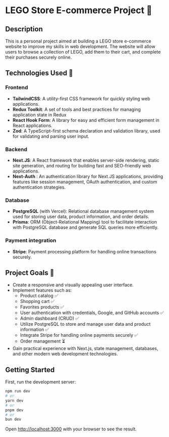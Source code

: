 # LEGO Store E-commerce Project 🧩

## Description

This is a personal project aimed at building a LEGO store e-commerce website to improve my skills in web development.
The website will allow users to browse a collection of LEGO, add them to their cart, and complete their purchases securely online.

## Technologies Used 🔪

### Frontend

- **TailwindCSS**: A utility-first CSS framework for quickly styling web applications.
- **Redux Toolkit**: A set of tools and best practices for managing application state in Redux
- **React Hook Form**: A library for easy and efficient form management in React applications.
- **Zod**: A TypeScript-first schema declaration and validation library, used for validating and parsing user input.

### Backend

- **Next.JS**: A React framework that enables server-side rendering, static site generation, and routing for building fast and SEO-friendly web applications.
- **Next-Auth** : An authentication library for Next.JS applications, providing features like session management, OAuth authentication, and custom authentication strategies.

### Database

- **PostgreSQL** (with Vercel): Relational database management system used for storing user data, product information, and order details.
- **Prisma**: ORM (Object-Relational Mapping) tool to facilitate interaction with PostgreSQL database and generate SQL queries more efficiently.

### Payment integration

- **Stripe**: Payment processing platform for handling online transactions securely.

## Project Goals 🚀

- Create a responsive and visually appealing user interface.
- Implement features such as:
  - Product catalog ✅
  - Shopping cart ✅
  - Favorites products ✅
  - User authentication with credentials, Google, and GitHub accounts ✅
  - Admin dashboard (CRUD) ✅
  - Utilize PostgreSQL to store and manage user data and product information ✅
  - Integrate Stripe for handling online payments securely ✅
  - Order management ⏳
- Gain practical experience with Next.js, state management, databases, and other modern web development technologies.

## Getting Started

First, run the development server:

```bash
npm run dev
# or
yarn dev
# or
pnpm dev
# or
bun dev
```

Open [http://localhost:3000](http://localhost:3000) with your browser to see the result.
